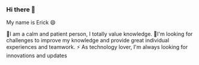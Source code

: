 ### Hi there 👋
My name is Erick 😄

🌱I am a calm and patient person, I totally value knowledge. 
👯I'm looking for challenges to improve my knowledge and provide great individual experiences and teamwork.
⚡ As technology lover, I'm always looking for innovations and updates
<!--
**Longinus-Ek/Longinus-Ek** is a ✨ _special_ ✨ repository because its `README.md` (this file) appears on your GitHub profile.

Here are some ideas to get you started:

- 🔭 I’m currently working on ...
- 🌱 I’m currently learning ...
- 👯 I’m looking to collaborate on ...
- 🤔 I’m looking for help with ...
- 💬 Ask me about ...
- 📫 How to reach me: ...
- 😄 Pronouns: ...
- ⚡ Fun fact: ...
-->

